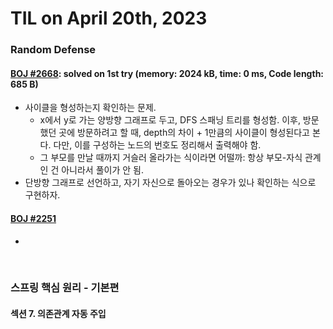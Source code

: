 # **TIL on April 20th, 2023**

### Random Defense
#### [BOJ #2668](../../../Problem%20Solving/boj/random%20defense/2668-04-20-2023.cpp): solved on 1st try (memory: 2024 kB, time: 0 ms, Code length: 685 B)
* 사이클을 형성하는지 확인하는 문제.
  - x에서 y로 가는 양방향 그래프로 두고, DFS 스패닝 트리를 형성함. 이후, 방문했던 곳에 방문하려고 할 때, depth의 차이 + 1만큼의 사이클이 형성된다고 본다. 다만, 이를 구성하는 노드의 번호도 정리해서 출력해야 함.
  - 그 부모를 만날 때까지 거슬러 올라가는 식이라면 어떨까: 항상 부모-자식 관계인 건 아니라서 풀이가 안 됨.
* 단방향 그래프로 선언하고, 자기 자신으로 돌아오는 경우가 있나 확인하는 식으로 구현하자.

#### [BOJ #2251](../../../Problem%20Solving/boj/random%20defense/2251-04-19-2023.cpp)
* 

<br>

### 스프링 핵심 원리 - 기본편
#### 섹션 7. 의존관계 자동 주입